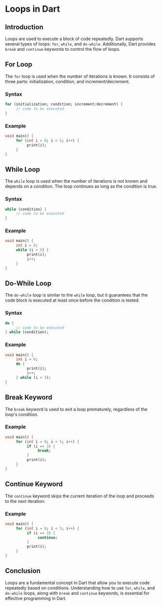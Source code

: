 # Loops in Dart

## Introduction
Loops are used to execute a block of code repeatedly. Dart supports several types of loops: `for`, `while`, and `do-while`. Additionally, Dart provides `break` and `continue` keywords to control the flow of loops.

## For Loop
The `for` loop is used when the number of iterations is known. It consists of three parts: initialization, condition, and increment/decrement.

### Syntax
```dart
for (initialization; condition; increment/decrement) {
     // code to be executed
}
```

### Example
```dart
void main() {
     for (int i = 0; i < 5; i++) {
          print(i);
     }
}
```

## While Loop
The `while` loop is used when the number of iterations is not known and depends on a condition. The loop continues as long as the condition is true.

### Syntax
```dart
while (condition) {
     // code to be executed
}
```

### Example
```dart
void main() {
     int i = 0;
     while (i < 5) {
          print(i);
          i++;
     }
}
```

## Do-While Loop
The `do-while` loop is similar to the `while` loop, but it guarantees that the code block is executed at least once before the condition is tested.

### Syntax
```dart
do {
     // code to be executed
} while (condition);
```

### Example
```dart
void main() {
     int i = 0;
     do {
          print(i);
          i++;
     } while (i < 5);
}
```

## Break Keyword
The `break` keyword is used to exit a loop prematurely, regardless of the loop's condition.

### Example
```dart
void main() {
     for (int i = 0; i < 5; i++) {
          if (i == 3) {
               break;
          }
          print(i);
     }
}
```

## Continue Keyword
The `continue` keyword skips the current iteration of the loop and proceeds to the next iteration.

### Example
```dart
void main() {
     for (int i = 0; i < 5; i++) {
          if (i == 3) {
               continue;
          }
          print(i);
     }
}
```

## Conclusion
Loops are a fundamental concept in Dart that allow you to execute code repeatedly based on conditions. Understanding how to use `for`, `while`, and `do-while` loops, along with `break` and `continue` keywords, is essential for effective programming in Dart.